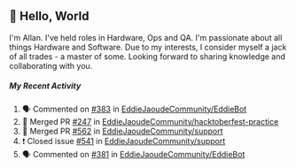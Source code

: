 ## :wave: Hello, World

I'm Allan. I've held roles in Hardware, Ops and QA. I'm passionate about all things Hardware and Software. Due to my interests, I consider myself a jack of all trades - a master of some. Looking forward to sharing knowledge and collaborating with you.

##### My Recent Activity
<!--START_SECTION:activity-->
1. 🗣 Commented on [#383](https://github.com/EddieJaoudeCommunity/EddieBot/issues/383) in [EddieJaoudeCommunity/EddieBot](https://github.com/EddieJaoudeCommunity/EddieBot)
2. 🎉 Merged PR [#247](https://github.com/EddieJaoudeCommunity/hacktoberfest-practice/pull/247) in [EddieJaoudeCommunity/hacktoberfest-practice](https://github.com/EddieJaoudeCommunity/hacktoberfest-practice)
3. 🎉 Merged PR [#562](https://github.com/EddieJaoudeCommunity/support/pull/562) in [EddieJaoudeCommunity/support](https://github.com/EddieJaoudeCommunity/support)
4. ❗️ Closed issue [#541](https://github.com/EddieJaoudeCommunity/support/issues/541) in [EddieJaoudeCommunity/support](https://github.com/EddieJaoudeCommunity/support)
5. 🗣 Commented on [#381](https://github.com/EddieJaoudeCommunity/EddieBot/issues/381) in [EddieJaoudeCommunity/EddieBot](https://github.com/EddieJaoudeCommunity/EddieBot)
<!--END_SECTION:activity-->

<!--
**AllanRegush/AllanRegush** is a ✨ _special_ ✨ repository because its `README.md` (this file) appears on your GitHub profile.

Here are some ideas to get you started:

- 🔭 I’m currently working on ...
- 🌱 I’m currently learning ...
- 👯 I’m looking to collaborate on ...
- 🤔 I’m looking for help with ...
- 💬 Ask me about ...
- 📫 How to reach me: ...
- 😄 Pronouns: ...
- ⚡ Fun fact: ...
-->
